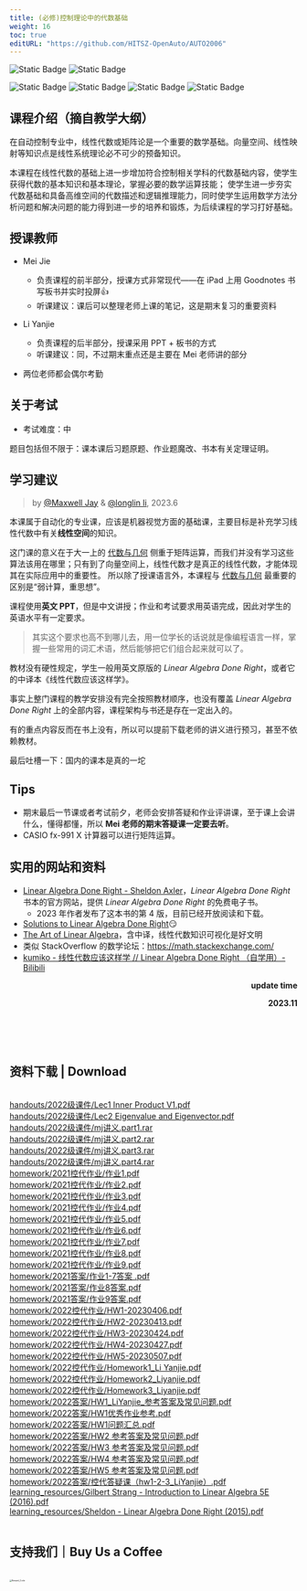 ```yaml
---
title: (必修)控制理论中的代数基础
weight: 16
toc: true
editURL: "https://github.com/HITSZ-OpenAuto/AUTO2006"
---
```


![Static Badge](https://img.shields.io/badge/%E8%80%83%E8%AF%95%E8%AF%BE-red)
![Static Badge](https://img.shields.io/badge/%E5%AD%A6%E5%88%86-2.5-moccasin)

![Static Badge](https://img.shields.io/badge/%E6%88%90%E7%BB%A9%E6%9E%84%E6%88%90-gold)
![Static Badge](https://img.shields.io/badge/%E5%B9%B3%E6%97%B6%E6%88%90%E7%BB%A9-10%25-wheat)
![Static Badge](https://img.shields.io/badge/%E4%BD%9C%E4%B8%9A-20%25-wheat)
![Static Badge](https://img.shields.io/badge/%E6%9C%9F%E6%9C%AB%E8%80%83%E8%AF%95-70%25-wheat)

## 课程介绍（摘自教学大纲）

在自动控制专业中，线性代数或矩阵论是一个重要的数学基础。向量空间、线性映射等知识点是线性系统理论必不可少的预备知识。

本课程在线性代数的基础上进一步增加符合控制相关学科的代数基础内容，使学生获得代数的基本知识和基本理论，掌握必要的数学运算技能；
使学生进一步夯实代数基础和具备高维空间的代数描述和逻辑推理能力，同时使学生运用数学方法分析问题和解决问题的能力得到进一步的培养和锻炼，为后续课程的学习打好基础。

## 授课教师

- Mei Jie
  - 负责课程的前半部分，授课方式非常现代——在 iPad 上用 Goodnotes 书写板书并实时投屏👍
  - 听课建议：课后可以整理老师上课的笔记，这是期末复习的重要资料
 
- Li Yanjie
  - 负责课程的后半部分，授课采用 PPT + 板书的方式
  - 听课建议：同，不过期末重点还是主要在 Mei 老师讲的部分

- 两位老师都会偶尔考勤

## 关于考试

- 考试难度：中

题目包括但不限于：课本课后习题原题、作业题魔改、书本有关定理证明。

## 学习建议

> by [@Maxwell Jay](https://github.com/MaxwellJay256) & [@longlin li](https://github.com/longlin10086), 2023.6

本课属于自动化的专业课，应该是机器视觉方面的基础课，主要目标是补充学习线性代数中有关**线性空间**的知识。

这门课的意义在于大一上的 [代数与几何](https://github.com/HITSZ-OpenAuto/MATH1002) 侧重于矩阵运算，而我们并没有学习这些算法该用在哪里；只有到了向量空间上，线性代数才是真正的线性代数，才能体现其在实际应用中的重要性。
所以除了授课语言外，本课程与 [代数与几何](https://github.com/HITSZ-OpenAuto/MATH1002) 最重要的区别是“弱计算，重思想”。

课程使用**英文 PPT**，但是中文讲授；作业和考试要求用英语完成，因此对学生的英语水平有一定要求。

> 其实这个要求也高不到哪儿去，用一位学长的话说就是像编程语言一样，掌握一些常用的词汇术语，然后能够把它们组合起来就可以了。

教材没有硬性规定，学生一般用英文原版的 *Linear Algebra Done Right*，或者它的中译本《线性代数应该这样学》。

事实上整门课程的教学安排没有完全按照教材顺序，也没有覆盖 *Linear Algebra Done Right* 上的全部内容，课程架构与书还是存在一定出入的。

有的重点内容反而在书上没有，所以可以提前下载老师的讲义进行预习，甚至不依赖教材。

最后吐槽一下：国内的课本是真的一坨

## Tips

- 期末最后一节课或者考试前夕，老师会安排答疑和作业评讲课，至于课上会讲什么，懂得都懂，所以 **Mei 老师的期末答疑课一定要去听**。
- CASIO fx-991 X 计算器可以进行矩阵运算。

## 实用的网站和资料

- [Linear Algebra Done Right - Sheldon Axler](https://linear.axler.net/)，*Linear Algebra Done Right* 书本的官方网站，提供 *Linear Algebra Done Right* 的免费电子书。
  - 2023 年作者发布了这本书的第 4 版，目前已经开放阅读和下载。
- [Solutions to Linear Algebra Done Right](https://linearalgebras.com/)😏
- [The Art of Linear Algebra](https://github.com/kenjihiranabe/The-Art-of-Linear-Algebra)，含中译，线性代数知识可视化是好文明
- 类似 StackOverflow 的数学论坛：https://math.stackexchange.com/
- [kumiko - 线性代数应该这样学 // Linear Algebra Done Right （自学用）- Bilibili](https://www.bilibili.com/video/BV1uK4y1a7jL)

<p align="right"><strong>update time</strong></p>
<p align="right"><strong>2023.11</strong></p>
<br>
<br>
<br>
<h2>资料下载 | Download</h2>
<br>
<a href="https://cdn.jsdelivr.net/gh/HITSZ-OpenAuto/AUTO2006/handouts/2022%E7%BA%A7%E8%AF%BE%E4%BB%B6/Lec1%20Inner%20Product%20V1.pdf">handouts/2022级课件/Lec1 Inner Product V1.pdf</a>
<br>
<a href="https://cdn.jsdelivr.net/gh/HITSZ-OpenAuto/AUTO2006/handouts/2022%E7%BA%A7%E8%AF%BE%E4%BB%B6/Lec2%20Eigenvalue%20and%20Eigenvector.pdf">handouts/2022级课件/Lec2 Eigenvalue and Eigenvector.pdf</a>
<br>
<a href="https://cdn.jsdelivr.net/gh/HITSZ-OpenAuto/AUTO2006/handouts/2022%E7%BA%A7%E8%AF%BE%E4%BB%B6/mj%E8%AE%B2%E4%B9%89.part1.rar">handouts/2022级课件/mj讲义.part1.rar</a>
<br>
<a href="https://cdn.jsdelivr.net/gh/HITSZ-OpenAuto/AUTO2006/handouts/2022%E7%BA%A7%E8%AF%BE%E4%BB%B6/mj%E8%AE%B2%E4%B9%89.part2.rar">handouts/2022级课件/mj讲义.part2.rar</a>
<br>
<a href="https://cdn.jsdelivr.net/gh/HITSZ-OpenAuto/AUTO2006/handouts/2022%E7%BA%A7%E8%AF%BE%E4%BB%B6/mj%E8%AE%B2%E4%B9%89.part3.rar">handouts/2022级课件/mj讲义.part3.rar</a>
<br>
<a href="https://cdn.jsdelivr.net/gh/HITSZ-OpenAuto/AUTO2006/handouts/2022%E7%BA%A7%E8%AF%BE%E4%BB%B6/mj%E8%AE%B2%E4%B9%89.part4.rar">handouts/2022级课件/mj讲义.part4.rar</a>
<br>
<a href="https://cdn.jsdelivr.net/gh/HITSZ-OpenAuto/AUTO2006/homework/2021%E6%8E%A7%E4%BB%A3%E4%BD%9C%E4%B8%9A/%E4%BD%9C%E4%B8%9A1.pdf">homework/2021控代作业/作业1.pdf</a>
<br>
<a href="https://cdn.jsdelivr.net/gh/HITSZ-OpenAuto/AUTO2006/homework/2021%E6%8E%A7%E4%BB%A3%E4%BD%9C%E4%B8%9A/%E4%BD%9C%E4%B8%9A2.pdf">homework/2021控代作业/作业2.pdf</a>
<br>
<a href="https://cdn.jsdelivr.net/gh/HITSZ-OpenAuto/AUTO2006/homework/2021%E6%8E%A7%E4%BB%A3%E4%BD%9C%E4%B8%9A/%E4%BD%9C%E4%B8%9A3.pdf">homework/2021控代作业/作业3.pdf</a>
<br>
<a href="https://cdn.jsdelivr.net/gh/HITSZ-OpenAuto/AUTO2006/homework/2021%E6%8E%A7%E4%BB%A3%E4%BD%9C%E4%B8%9A/%E4%BD%9C%E4%B8%9A4.pdf">homework/2021控代作业/作业4.pdf</a>
<br>
<a href="https://cdn.jsdelivr.net/gh/HITSZ-OpenAuto/AUTO2006/homework/2021%E6%8E%A7%E4%BB%A3%E4%BD%9C%E4%B8%9A/%E4%BD%9C%E4%B8%9A5.pdf">homework/2021控代作业/作业5.pdf</a>
<br>
<a href="https://cdn.jsdelivr.net/gh/HITSZ-OpenAuto/AUTO2006/homework/2021%E6%8E%A7%E4%BB%A3%E4%BD%9C%E4%B8%9A/%E4%BD%9C%E4%B8%9A6.pdf">homework/2021控代作业/作业6.pdf</a>
<br>
<a href="https://cdn.jsdelivr.net/gh/HITSZ-OpenAuto/AUTO2006/homework/2021%E6%8E%A7%E4%BB%A3%E4%BD%9C%E4%B8%9A/%E4%BD%9C%E4%B8%9A7.pdf">homework/2021控代作业/作业7.pdf</a>
<br>
<a href="https://cdn.jsdelivr.net/gh/HITSZ-OpenAuto/AUTO2006/homework/2021%E6%8E%A7%E4%BB%A3%E4%BD%9C%E4%B8%9A/%E4%BD%9C%E4%B8%9A8.pdf">homework/2021控代作业/作业8.pdf</a>
<br>
<a href="https://cdn.jsdelivr.net/gh/HITSZ-OpenAuto/AUTO2006/homework/2021%E6%8E%A7%E4%BB%A3%E4%BD%9C%E4%B8%9A/%E4%BD%9C%E4%B8%9A9.pdf">homework/2021控代作业/作业9.pdf</a>
<br>
<a href="https://cdn.jsdelivr.net/gh/HITSZ-OpenAuto/AUTO2006/homework/2021%E7%AD%94%E6%A1%88/%E4%BD%9C%E4%B8%9A1-7%E7%AD%94%E6%A1%88%20.pdf">homework/2021答案/作业1-7答案 .pdf</a>
<br>
<a href="https://cdn.jsdelivr.net/gh/HITSZ-OpenAuto/AUTO2006/homework/2021%E7%AD%94%E6%A1%88/%E4%BD%9C%E4%B8%9A8%E7%AD%94%E6%A1%88.pdf">homework/2021答案/作业8答案.pdf</a>
<br>
<a href="https://cdn.jsdelivr.net/gh/HITSZ-OpenAuto/AUTO2006/homework/2021%E7%AD%94%E6%A1%88/%E4%BD%9C%E4%B8%9A9%E7%AD%94%E6%A1%88.pdf">homework/2021答案/作业9答案.pdf</a>
<br>
<a href="https://cdn.jsdelivr.net/gh/HITSZ-OpenAuto/AUTO2006/homework/2022%E6%8E%A7%E4%BB%A3%E4%BD%9C%E4%B8%9A/HW1-20230406.pdf">homework/2022控代作业/HW1-20230406.pdf</a>
<br>
<a href="https://cdn.jsdelivr.net/gh/HITSZ-OpenAuto/AUTO2006/homework/2022%E6%8E%A7%E4%BB%A3%E4%BD%9C%E4%B8%9A/HW2-20230413.pdf">homework/2022控代作业/HW2-20230413.pdf</a>
<br>
<a href="https://cdn.jsdelivr.net/gh/HITSZ-OpenAuto/AUTO2006/homework/2022%E6%8E%A7%E4%BB%A3%E4%BD%9C%E4%B8%9A/HW3-20230424.pdf">homework/2022控代作业/HW3-20230424.pdf</a>
<br>
<a href="https://cdn.jsdelivr.net/gh/HITSZ-OpenAuto/AUTO2006/homework/2022%E6%8E%A7%E4%BB%A3%E4%BD%9C%E4%B8%9A/HW4-20230427.pdf">homework/2022控代作业/HW4-20230427.pdf</a>
<br>
<a href="https://cdn.jsdelivr.net/gh/HITSZ-OpenAuto/AUTO2006/homework/2022%E6%8E%A7%E4%BB%A3%E4%BD%9C%E4%B8%9A/HW5-20230507.pdf">homework/2022控代作业/HW5-20230507.pdf</a>
<br>
<a href="https://cdn.jsdelivr.net/gh/HITSZ-OpenAuto/AUTO2006/homework/2022%E6%8E%A7%E4%BB%A3%E4%BD%9C%E4%B8%9A/Homework1_Li%20Yanjie.pdf">homework/2022控代作业/Homework1_Li Yanjie.pdf</a>
<br>
<a href="https://cdn.jsdelivr.net/gh/HITSZ-OpenAuto/AUTO2006/homework/2022%E6%8E%A7%E4%BB%A3%E4%BD%9C%E4%B8%9A/Homework2_Liyanjie.pdf">homework/2022控代作业/Homework2_Liyanjie.pdf</a>
<br>
<a href="https://cdn.jsdelivr.net/gh/HITSZ-OpenAuto/AUTO2006/homework/2022%E6%8E%A7%E4%BB%A3%E4%BD%9C%E4%B8%9A/Homework3_Liyanjie.pdf">homework/2022控代作业/Homework3_Liyanjie.pdf</a>
<br>
<a href="https://cdn.jsdelivr.net/gh/HITSZ-OpenAuto/AUTO2006/homework/2022%E7%AD%94%E6%A1%88/HW1_LiYanjie_%E5%8F%82%E8%80%83%E7%AD%94%E6%A1%88%E5%8F%8A%E5%B8%B8%E8%A7%81%E9%97%AE%E9%A2%98.pdf">homework/2022答案/HW1_LiYanjie_参考答案及常见问题.pdf</a>
<br>
<a href="https://cdn.jsdelivr.net/gh/HITSZ-OpenAuto/AUTO2006/homework/2022%E7%AD%94%E6%A1%88/HW1%E4%BC%98%E7%A7%80%E4%BD%9C%E4%B8%9A%E5%8F%82%E8%80%83.pdf">homework/2022答案/HW1优秀作业参考.pdf</a>
<br>
<a href="https://cdn.jsdelivr.net/gh/HITSZ-OpenAuto/AUTO2006/homework/2022%E7%AD%94%E6%A1%88/HW1%E9%97%AE%E9%A2%98%E6%B1%87%E6%80%BB.pdf">homework/2022答案/HW1问题汇总.pdf</a>
<br>
<a href="https://cdn.jsdelivr.net/gh/HITSZ-OpenAuto/AUTO2006/homework/2022%E7%AD%94%E6%A1%88/HW2%20%E5%8F%82%E8%80%83%E7%AD%94%E6%A1%88%E5%8F%8A%E5%B8%B8%E8%A7%81%E9%97%AE%E9%A2%98.pdf">homework/2022答案/HW2 参考答案及常见问题.pdf</a>
<br>
<a href="https://cdn.jsdelivr.net/gh/HITSZ-OpenAuto/AUTO2006/homework/2022%E7%AD%94%E6%A1%88/HW3%20%E5%8F%82%E8%80%83%E7%AD%94%E6%A1%88%E5%8F%8A%E5%B8%B8%E8%A7%81%E9%97%AE%E9%A2%98.pdf">homework/2022答案/HW3 参考答案及常见问题.pdf</a>
<br>
<a href="https://cdn.jsdelivr.net/gh/HITSZ-OpenAuto/AUTO2006/homework/2022%E7%AD%94%E6%A1%88/HW4%20%E5%8F%82%E8%80%83%E7%AD%94%E6%A1%88%E5%8F%8A%E5%B8%B8%E8%A7%81%E9%97%AE%E9%A2%98.pdf">homework/2022答案/HW4 参考答案及常见问题.pdf</a>
<br>
<a href="https://cdn.jsdelivr.net/gh/HITSZ-OpenAuto/AUTO2006/homework/2022%E7%AD%94%E6%A1%88/HW5%20%E5%8F%82%E8%80%83%E7%AD%94%E6%A1%88%E5%8F%8A%E5%B8%B8%E8%A7%81%E9%97%AE%E9%A2%98.pdf">homework/2022答案/HW5 参考答案及常见问题.pdf</a>
<br>
<a href="https://cdn.jsdelivr.net/gh/HITSZ-OpenAuto/AUTO2006/homework/2022%E7%AD%94%E6%A1%88/%E6%8E%A7%E4%BB%A3%E7%AD%94%E7%96%91%E8%AF%BE%EF%BC%88hw1-2-3_LiYanjie%EF%BC%89.pdf">homework/2022答案/控代答疑课（hw1-2-3_LiYanjie）.pdf</a>
<br>
<a href="https://cdn.jsdelivr.net/gh/HITSZ-OpenAuto/AUTO2006/learning_resources/Gilbert%20Strang%20-%20Introduction%20to%20Linear%20Algebra%205E%20%282016%29.pdf">learning_resources/Gilbert Strang - Introduction to Linear Algebra 5E (2016).pdf</a>
<br>
<a href="https://cdn.jsdelivr.net/gh/HITSZ-OpenAuto/AUTO2006/learning_resources/Sheldon%20-%20Linear%20Algebra%20Done%20Right%20%282015%29.pdf">learning_resources/Sheldon - Linear Algebra Done Right (2015).pdf</a>
<br>
<br>
<h2>支持我们｜Buy Us a Coffee</h2>
<br>
<img src="https://mitcher-1316637614.cos.ap-nanjing.myqcloud.com/hoa/20231112170457.png?imageSlim" alt="Reward_Code" style="zoom:25%; display: block; margin: 0 auto;" />            